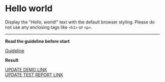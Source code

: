 # Hello world

Display the "Hello, world!" text with the default browser styling. Please do not
use any enclosing tags like `<h1>` or `<p>`.
___

**Read the guideline before start**

[Guideline](https://mate-academy.github.io/layout_task-guideline/)

**Result**

[UPDATE DEMO LINK](https://rop777.github.io/layout_hello-world/) <br>
[UPDATE TEST REPORT LINK](https://Drop777.github.io/layout_hello-world/report/html_report/)
